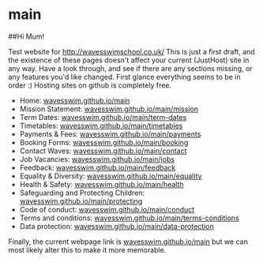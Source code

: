 # main
##Hi Mum!

Test website for http://wavesswimschool.co.uk/
This is just a first draft, and the existence of these pages doesn't affect your current (JustHost) site in any way. Have a look through, and see if there are any sections missing, or any features you'd like changed. First glance everything seems to be in order :) Hosting sites on github is completely free.

- Home: [wavesswim.github.io/main](https://wavesswim.github.io/main/index)
- Mission Statement: [wavesswim.github.io/main/mission](https://wavesswim.github.io/main/mission)
- Term Dates: [wavesswim.github.io/main/term-dates](https://wavesswim.github.io/main/term-dates)
- Timetables: [wavesswim.github.io/main/timetables](https://wavesswim.github.io/main/timetables)
- Payments & Fees: [wavesswim.github.io/main/payments](https://wavesswim.github.io/main/payments)
- Booking Forms: [wavesswim.github.io/main/booking](https://wavesswim.github.io/main/bookings)
- Contact Waves: [wavesswim.github.io/main/contact](https://wavesswim.github.io/main/contact)
- Job Vacancies: [wavesswim.github.io/main/jobs](https://wavesswim.github.io/main/jobs)
- Feedback: [wavesswim.github.io/main/feedback](https://wavesswim.github.io/main/feedbacak)
- Equality & Diversity: [wavesswim.github.io/main/equality](https://wavesswim.github.io/main/equality)
- Health & Safety: [wavesswim.github.io/main/health](https://wavesswim.github.io/main/health)
- Safeguarding and Protecting Children: [wavesswim.github.io/main/protecting](https://wavesswim.github.io/main/protecting)
- Code of conduct: [wavesswim.github.io/main/conduct](https://wavesswim.github.io/main/conduct)
- Terms and conditions: [wavesswim.github.io/main/terms-conditions](https://wavesswim.github.io/main/terms-conditions)
- Data protection: [wavesswim.github.io/main/data-protection](https://wavesswim.github.io/main/data-protection)

Finally, the current webpage link is [wavesswim.github.io/main](https://wavesswim.github.io/main/index) but we can most likely alter this to make it more memorable.